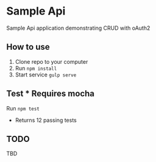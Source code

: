 # Sample Api
Sample Api application demonstrating CRUD with oAuth2 

## How to use
1. Clone repo to your computer
2. Run `npm install`
3. Start service `gulp serve`

## Test * Requires mocha
Run `npm test`
- Returns 12 passing tests 

## TODO
TBD
